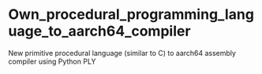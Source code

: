 # Own_procedural_programming_language_to_aarch64_compiler
New primitive procedural language (similar to C) to aarch64 assembly compiler using Python PLY
